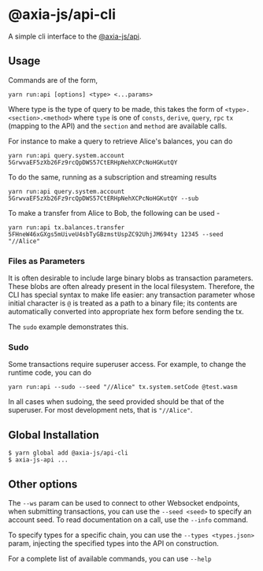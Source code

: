 # @axia-js/api-cli

A simple cli interface to the [@axia-js/api](https://github.com/axia-js/api).


## Usage

Commands are of the form,

```
yarn run:api [options] <type> <...params>
```

Where type is the type of query to be made, this takes the form of `<type>.<section>.<method>` where `type` is one of `consts`, `derive`, `query`, `rpc` `tx` (mapping to the API) and the `section` and `method` are available calls.

For instance to make a query to retrieve Alice's balances, you can do

```
yarn run:api query.system.account 5GrwvaEF5zXb26Fz9rcQpDWS57CtERHpNehXCPcNoHGKutQY
```

To do the same, running as a subscription and streaming results

```
yarn run:api query.system.account 5GrwvaEF5zXb26Fz9rcQpDWS57CtERHpNehXCPcNoHGKutQY --sub
```

To make a transfer from Alice to Bob, the following can be used -

```
yarn run:api tx.balances.transfer 5FHneW46xGXgs5mUiveU4sbTyGBzmstUspZC92UhjJM694ty 12345 --seed "//Alice"
```

### Files as Parameters

It is often desirable to include large binary blobs as transaction parameters. These blobs are often already present in the local filesystem. Therefore, the CLI has special syntax to make life easier: any transaction parameter whose initial character is `@` is treated as a path to a binary file; its contents are automatically converted into appropriate hex form before sending the tx.

The `sudo` example demonstrates this.


### Sudo

Some transactions require superuser access. For example, to change the runtime code, you can do

```
yarn run:api --sudo --seed "//Alice" tx.system.setCode @test.wasm
```

In all cases when sudoing, the seed provided should be that of the superuser. For most development nets, that is `"//Alice"`.


## Global Installation

```
$ yarn global add @axia-js/api-cli
$ axia-js-api ...
```


## Other options

The `--ws` param can be used to connect to other Websocket endpoints, when submitting transactions, you can use the `--seed <seed>` to specify an account seed. To read documentation on a call, use the `--info` command.

To specify types for a specific chain, you can use the `--types <types.json>` param, injecting the specified types into the API on construction.

For a complete list of available commands, you can use `--help`
